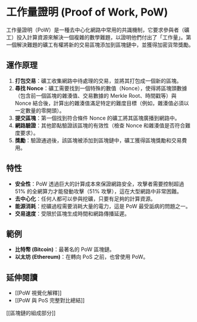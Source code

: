 # 工作量證明 (Proof of Work, PoW)

工作量證明（PoW）是一種去中心化網路中常用的共識機制，它要求參與者（礦工）投入計算資源來解決一個複雜的數學難題，以證明他們付出了「工作量」。第一個解決難題的礦工有權將新的交易區塊添加到區塊鏈中，並獲得加密貨幣獎勵。

## 運作原理

1.  **打包交易**：礦工收集網路中待處理的交易，並將其打包成一個新的區塊。
2.  **尋找 Nonce**：礦工需要找到一個特殊的數值（Nonce），使得將區塊頭數據（包含前一個區塊的雜湊值、交易數據的 Merkle Root、時間戳等）與 Nonce 結合後，計算出的雜湊值滿足特定的難度目標（例如，雜湊值必須以一定數量的零開頭）。
3.  **提交區塊**：第一個找到符合條件 Nonce 的礦工將其區塊廣播到網路中。
4.  **網路驗證**：其他節點驗證該區塊的有效性（檢查 Nonce 和雜湊值是否符合難度要求）。
5.  **獎勵**：驗證通過後，該區塊被添加到區塊鏈中，礦工獲得區塊獎勵和交易費用。

## 特性

*   **安全性**：PoW 透過巨大的計算成本來保證網路安全，攻擊者需要控制超過 51% 的全網算力才能發動攻擊（51% 攻擊），這在大型網路中非常困難。
*   **去中心化**：任何人都可以參與挖礦，只要有足夠的計算資源。
*   **能源消耗**：挖礦過程需要消耗大量的電力，這是 PoW 最受詬病的問題之一。
*   **交易速度**：受限於區塊生成時間和網路傳播延遲。

## 範例

*   **比特幣 (Bitcoin)**：最著名的 PoW 區塊鏈。
*   **以太坊 (Ethereum)**：在轉向 PoS 之前，也曾使用 PoW。

## 延伸閱讀

*   [[PoW 視覺化解釋]]
*   [[PoW 與 PoS 完整對比總結]]

[[區塊鏈的組成部分]]
